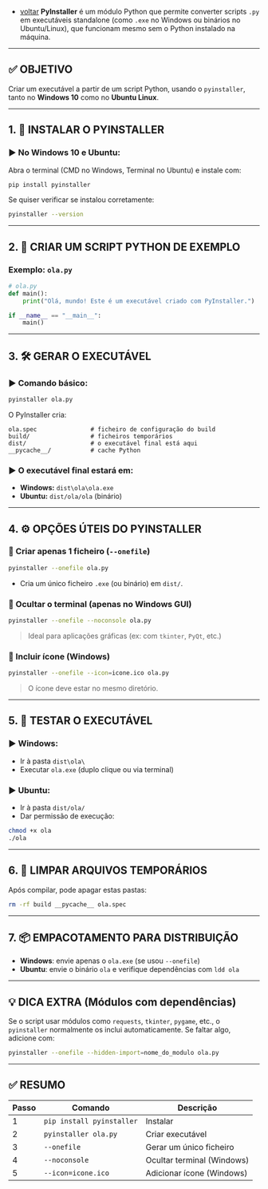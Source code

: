 - [voltar](https://github.com/0joseDark/modules/blob/main/README.md)
**PyInstaller** é um módulo Python que permite converter scripts `.py` em executáveis standalone (como `.exe` no Windows ou binários no Ubuntu/Linux), que funcionam mesmo sem o Python instalado na máquina.

---

## ✅ OBJETIVO

Criar um executável a partir de um script Python, usando o `pyinstaller`, tanto no **Windows 10** como no **Ubuntu Linux**.

---

## 1. 🔧 INSTALAR O PYINSTALLER

### ▶ No Windows 10 e Ubuntu:

Abra o terminal (CMD no Windows, Terminal no Ubuntu) e instale com:

```bash
pip install pyinstaller
```

Se quiser verificar se instalou corretamente:

```bash
pyinstaller --version
```

---

## 2. 📝 CRIAR UM SCRIPT PYTHON DE EXEMPLO

### Exemplo: `ola.py`

```python
# ola.py
def main():
    print("Olá, mundo! Este é um executável criado com PyInstaller.")

if __name__ == "__main__":
    main()
```

---

## 3. 🛠️ GERAR O EXECUTÁVEL

### ▶ Comando básico:

```bash
pyinstaller ola.py
```

O PyInstaller cria:

```
ola.spec               # ficheiro de configuração do build
build/                 # ficheiros temporários
dist/                  # o executável final está aqui
__pycache__/           # cache Python
```

### ▶ O executável final estará em:

* **Windows:** `dist\ola\ola.exe`
* **Ubuntu:** `dist/ola/ola` (binário)

---

## 4. ⚙️ OPÇÕES ÚTEIS DO PYINSTALLER

### 🔹 Criar apenas 1 ficheiro (`--onefile`)

```bash
pyinstaller --onefile ola.py
```

* Cria um único ficheiro `.exe` (ou binário) em `dist/`.

### 🔹 Ocultar o terminal (apenas no Windows GUI)

```bash
pyinstaller --onefile --noconsole ola.py
```

> Ideal para aplicações gráficas (ex: com `tkinter`, `PyQt`, etc.)

### 🔹 Incluir ícone (Windows)

```bash
pyinstaller --onefile --icon=icone.ico ola.py
```

> O ícone deve estar no mesmo diretório.

---

## 5. 🧪 TESTAR O EXECUTÁVEL

### ▶ Windows:

* Ir à pasta `dist\ola\`
* Executar `ola.exe` (duplo clique ou via terminal)

### ▶ Ubuntu:

* Ir à pasta `dist/ola/`
* Dar permissão de execução:

```bash
chmod +x ola
./ola
```

---

## 6. 🧹 LIMPAR ARQUIVOS TEMPORÁRIOS

Após compilar, pode apagar estas pastas:

```bash
rm -rf build __pycache__ ola.spec
```

---

## 7. 📦 EMPACOTAMENTO PARA DISTRIBUIÇÃO

* **Windows**: envie apenas o `ola.exe` (se usou `--onefile`)
* **Ubuntu**: envie o binário `ola` e verifique dependências com `ldd ola`

---

## 💡 DICA EXTRA (Módulos com dependências)

Se o script usar módulos como `requests`, `tkinter`, `pygame`, etc., o `pyinstaller` normalmente os inclui automaticamente. Se faltar algo, adicione com:

```bash
pyinstaller --onefile --hidden-import=nome_do_modulo ola.py
```

---

## ✅ RESUMO

| Passo | Comando                   | Descrição                  |
| ----- | ------------------------- | -------------------------- |
| 1     | `pip install pyinstaller` | Instalar                   |
| 2     | `pyinstaller ola.py`      | Criar executável           |
| 3     | `--onefile`               | Gerar um único ficheiro    |
| 4     | `--noconsole`             | Ocultar terminal (Windows) |
| 5     | `--icon=icone.ico`        | Adicionar ícone (Windows)  |
